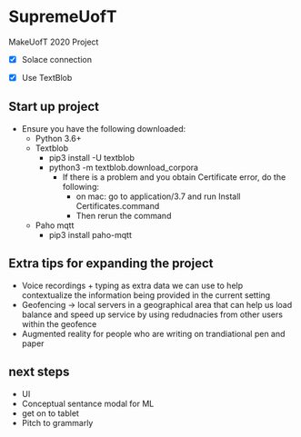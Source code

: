 # SupremeUofT
MakeUofT 2020 Project

- [x] Solace connection
- [X] Use TextBlob
  


## Start up project
- Ensure you have the following downloaded:
  - Python 3.6+
  - Textblob
    - pip3 install -U textblob
    - python3 -m textblob.download_corpora
      - If there is a problem and you obtain Certificate error, do the following:
        - on mac: go to application/3.7 and run Install Certificates.command
        - Then rerun the command
  - Paho mqtt
    - pip3 install paho-mqtt


## Extra tips for expanding the project
- Voice recordings + typing as extra data we can use to help contextualize the information being provided in the current setting
- Geofencing -> local servers in a geographical area that can help us load balance and speed up service by using redudnacies from other users within the geofence 
- Augmented reality for people who are writing on trandiational pen and paper

## next steps 
- UI
- Conceptual sentance modal for ML
- get on to tablet
- Pitch to grammarly
